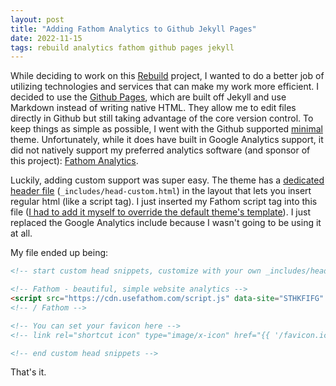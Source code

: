 ```yaml
---
layout: post
title: "Adding Fathom Analytics to Github Jekyll Pages"
date: 2022-11-15
tags: rebuild analytics fathom github pages jekyll
---
```


While deciding to work on this [Rebuild](https://rebuild.zackgilbert.com) project, I wanted to do a better job of utilizing technologies and services that can make my work more efficient. I decided to use the [Github Pages](https://docs.github.com/en/pages), which are built off Jekyll and use Markdown instead of writing native HTML. They allow me to edit files directly in Github but still taking advantage of the core version control. To keep things as simple as possible, I went with the Github supported [minimal](https://github.com/pages-themes/minimal) theme. Unfortunately, while it does have built in Google Analytics support, it did not natively support my preferred analytics software (and sponsor of this project): [Fathom Analytics](https://usefathom.com/ref/DNQLHG).

Luckily, adding custom support was super easy. The theme has a [dedicated header file](https://github.com/pages-themes/minimal/blob/master/_includes/head-custom.html) (`_includes/head-custom.html`) in the layout that lets you insert regular html (like a script tag). I just inserted my Fathom script tag into this file ([I had to add it myself to override the default theme's template](https://github.com/zackgilbert/zackgilbert.github.io/blob/main/_includes/head-custom.html)). I just replaced the Google Analytics include because I wasn't going to be using it at all. 

My file ended up being: 
```html
<!-- start custom head snippets, customize with your own _includes/head-custom.html file -->

<!-- Fathom - beautiful, simple website analytics -->
<script src="https://cdn.usefathom.com/script.js" data-site="STHKFIFG" defer></script>
<!-- / Fathom -->

<!-- You can set your favicon here -->
<!-- link rel="shortcut icon" type="image/x-icon" href="{{ '/favicon.ico' | relative_url }}" -->

<!-- end custom head snippets -->
```

That's it.
